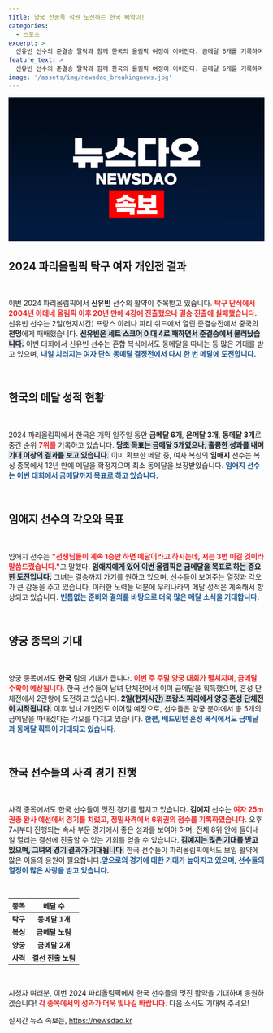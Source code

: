 ```yaml
---
title: 양궁 전종목 석권 도전하는 한국 삐약이!
categories:
  - 스포츠
excerpt: >
  신유빈 선수의 준결승 탈락과 함께 한국의 올림픽 여정이 이어진다. 금메달 6개를 기록하며 중간 순위 7위! 효자 종목 양궁과 사격에서의 기대감이 고조되고 있다. 이 주말, 더 많은 메달 소식을 기다려 보자!
feature_text: >
  신유빈 선수의 준결승 탈락과 함께 한국의 올림픽 여정이 이어진다. 금메달 6개를 기록하며 중간 순위 7위! 효자 종목 양궁과 사격에서의 기대감이 고조되고 있다. 이 주말, 더 많은 메달 소식을 기다려 보자!
image: '/assets/img/newsdao_breakingnews.jpg'
---
```


<p><img src="/assets/img/newsdao_breakingnews.jpg" alt="bookingtag 속보" /></p>

<h2 data-ke-size="size26">2024 파리올림픽 탁구 여자 개인전 결과</h2>

<p data-ke-size="size16">&nbsp;</p>

<p>이번 2024 파리올림픽에서 <b>신유빈</b> 선수의 활약이 주목받고 있습니다. <b><span style="color: #ee2323;">탁구 단식에서 2004년 아테네 올림픽 이후 20년 만에 4강에 진출했으나 결승 진출에 실패했습니다.</span></b> 신유빈 선수는 2일(현지시간) 프랑스 아레나 파리 쉬드에서 열린 준결승전에서 중국의 <b>천멍</b>에게 패배했습니다. <b><span style="background-color: #21538527;">신유빈은 세트 스코어 0 대 4로 패하면서 준결승에서 물러났습니다.</span></b> 이번 대회에서 신유빈 선수는 혼합 복식에서도 동메달을 따내는 등 많은 기대를 받고 있으며, <b><span style="color: #1a5490;">내일 치러지는 여자 단식 동메달 결정전에서 다시 한 번 메달에 도전합니다.</span></b></p>

<p data-ke-size="size16">&nbsp;</p>

<h2 data-ke-size="size26">한국의 메달 성적 현황</h2>

<p data-ke-size="size16">&nbsp;</p>

<p>2024 파리올림픽에서 한국은 개막 일주일 동안 <b>금메달 6개</b>, <b>은메달 3개</b>, <b>동메달 3개</b>로 중간 순위 <b><span style="color: #ee2323;">7위를</span></b> 기록하고 있습니다. <b><span style="background-color: #21538527;">당초 목표는 금메달 5개였으나, 훌륭한 성과를 내며 기대 이상의 결과를 보고 있습니다.</span></b> 이미 확보한 메달 중, 여자 복싱의 <b>임애지</b> 선수는 복싱 종목에서 12년 만에 메달을 확정지으며 최소 동메달을 보장받았습니다. <b><span style="color: #1a5490;">임애지 선수는 이번 대회에서 금메달까지 목표로 하고 있습니다.</span></b></p>

<p data-ke-size="size16">&nbsp;</p>

<h2 data-ke-size="size26">임애지 선수의 각오와 목표</h2>

<p data-ke-size="size16">&nbsp;</p>

<p>임애지 선수는 <b><span style="color: #ee2323;">"선생님들이 계속 1승만 하면 메달이라고 하시는데, 저는 3번 이길 것이라 말씀드렸습니다."</span></b>고 말했다. <b><span style="background-color: #21538527;">임애지에게 있어 이번 올림픽은 금메달을 목표로 하는 중요한 도전입니다.</span></b> 그녀는 결승까지 가기를 원하고 있으며, 선수들이 보여주는 열정과 각오가 큰 감동을 주고 있습니다. 이러한 노력들 덕분에 우리나라의 메달 성적은 계속해서 향상되고 있습니다. <b><span style="color: #1a5490;">빈틈없는 준비와 결의를 바탕으로 더욱 많은 메달 소식을 기대합니다.</span></b></p>

<p data-ke-size="size16">&nbsp;</p>

<h2 data-ke-size="size26">양궁 종목의 기대</h2>

<p data-ke-size="size16">&nbsp;</p>

<p>양궁 종목에서도 <b>한국</b> 팀의 기대가 큽니다. <b><span style="color: #ee2323;">이번 주 주말 양궁 대회가 펼쳐지며, 금메달 수확이 예상됩니다.</span></b> 한국 선수들이 남녀 단체전에서 이미 금메달을 획득했으며, 혼성 단체전에서 2관왕에 도전하고 있습니다. <b><span style="background-color: #21538527;">2일(현지시간) 프랑스 파리에서 양궁 혼성 단체전이 시작됩니다.</span></b> 이후 남녀 개인전도 이어질 예정으로, 선수들은 양궁 분야에서 총 5개의 금메달을 따내겠다는 각오를 다지고 있습니다. <b><span style="color: #1a5490;">한편, 배드민턴 혼성 복식에서도 금메달과 동메달 획득이 기대되고 있습니다.</span></b></p>

<p data-ke-size="size16">&nbsp;</p>

<h2 data-ke-size="size26">한국 선수들의 사격 경기 진행</h2>

<p data-ke-size="size16">&nbsp;</p>

<p>사격 종목에서도 한국 선수들이 멋진 경기를 펼치고 있습니다. <b>김예지</b> 선수는 <b><span style="color: #ee2323;">여자 25m 권총 완사 예선에서 경기를 치렀고, 정밀사격에서 6위권의 점수를 기록하였습니다.</span></b> 오후 7시부터 진행되는 속사 부문 경기에서 좋은 성과를 보여야 하며, 전체 8위 안에 들어내일 열리는 결선에 진출할 수 있는 기회를 얻을 수 있습니다. <b><span style="background-color: #21538527;">김예지는 많은 기대를 받고 있으며, 그녀의 경기 결과가 기대됩니다.</span></b> 한국 선수들이 파리올림픽에서도 보일 활약에 많은 이들의 응원이 필요합니다.<b><span style="color: #1a5490;">앞으로의 경기에 대한 기대가 높아지고 있으며, 선수들의 열정이 많은 사랑을 받고 있습니다.</span></b></p>

<p data-ke-size="size16">&nbsp;</p>

<table style="width: 100%; border-collapse: collapse;">
    <thead>
        <tr>
            <th style="text-align: center;"><b>종목</b></th>
            <th style="text-align: center;"><b>메달 수</b></th>
        </tr>
    </thead>
    <tbody>
        <tr>
            <td style="text-align: center; height: 17px;"><b>탁구</b></td>
            <td style="text-align: center; height: 17px;"><b>동메달 1개</b></td>
        </tr>
        <tr>
            <td style="text-align: center; height: 17px;"><b>복싱</b></td>
            <td style="text-align: center; height: 17px;"><b>금메달 노림</b></td>
        </tr>
        <tr>
            <td style="text-align: center; height: 17px;"><b>양궁</b></td>
            <td style="text-align: center; height: 17px;"><b>금메달 2개</b></td>
        </tr>
        <tr>
            <td style="text-align: center; height: 17px;"><b>사격</b></td>
            <td style="text-align: center; height: 17px;"><b>결선 진출 노림</b></td>
        </tr>
    </tbody>
</table>

<p data-ke-size="size16">&nbsp;</p>

<p>시청자 여러분, 이번 2024 파리올림픽에서 한국 선수들의 멋진 활약을 기대하며 응원하겠습니다! <b><span style="color: #ee2323;">각 종목에서의 성과가 더욱 빛나길 바랍니다.</span></b> 다음 소식도 기대해 주세요!</p>
실시간 뉴스 속보는, <a href="https://newsdao.kr" rel="dofollow">https://newsdao.kr</a>


